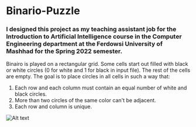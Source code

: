 # Binario-Puzzle

### I designed this project as my teaching assistant job for the Introduction to Artificial Intelligence course in the Computer Engineering department at the Ferdowsi University of Mashhad for the Spring 2022 semester.


Binairo is played on a rectangular grid. Some cells start out filled with black or white circles (0 for white and 1 for black in input file). The rest of the cells are empty. The goal is to place circles in all cells in such a way that:

1. Each row and each column must contain an equal number of white and black circles. 
2. More than two circles of the same color can't be adjacent. 
3. Each row and column is unique.

![Alt text](https://github.com/Arya-Ebrahimi/Binairo-Puzzle-CSP/blob/master/images/1.png?raw=true "1")

